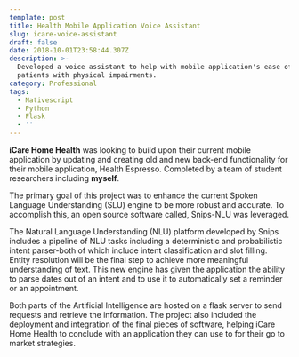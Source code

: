 ```yaml
---
template: post
title: Health Mobile Application Voice Assistant
slug: icare-voice-assistant
draft: false
date: 2018-10-01T23:58:44.307Z
description: >-
  Developed a voice assistant to help with mobile application's ease of use for
  patients with physical impairments.
category: Professional
tags:
  - Nativescript
  - Python
  - Flask
  - ''
---
```

**iCare Home Health** was looking to build upon their current mobile application by updating and creating old and new back-end functionality for their mobile application, Health Espresso. [](<>)Completed by a team of student researchers including **myself**.



The primary goal of this project was to enhance the current Spoken Language Understanding (SLU) engine to be more robust and accurate. To accomplish this, an open source software called, Snips-NLU was leveraged. 



The Natural Language Understanding (NLU) platform developed by Snips includes a pipeline of NLU tasks including a deterministic and probabilistic intent parser-both of which include intent classification and slot filling. Entity resolution will be the final step to achieve more meaningful understanding of text. This new engine has given the application the ability to parse dates out of an intent and to use it to automatically set a reminder or an appointment. 



Both parts of the Artificial Intelligence are hosted on a flask server to send requests and retrieve the information. The project also included the deployment and integration of the final pieces of software, helping iCare Home Health to conclude with an application they can use to for their go to market strategies.